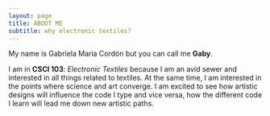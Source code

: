 ```yaml
---
layout: page
title: ABOUT ME
subtitle: why electronic textiles?
---
```


My name is Gabriela Maria Cordón but you can call me **Gaby**. 

I am in **CSCI 103**: _Electronic Textiles_ because I am an avid sewer and interested in all things related to textiles. At the same time, I am interested in the points where science and art converge. I am excited to see how artistic designs will influence the code I type and vice versa, how the different code I learn will lead me down new artistic paths. 
